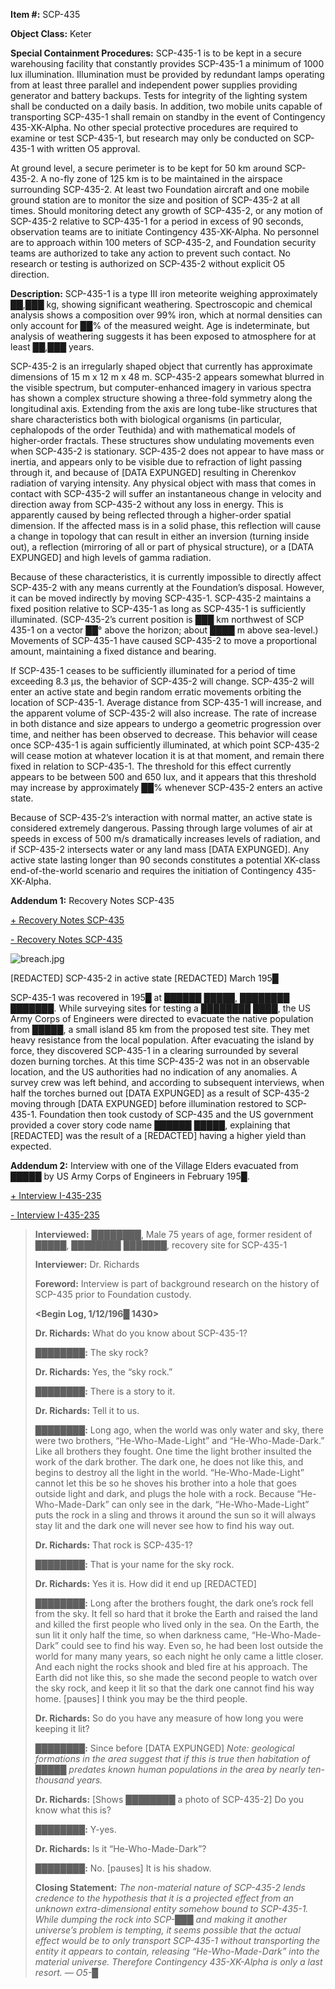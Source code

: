 **Item #:** SCP-435

**Object Class:** Keter

**Special Containment Procedures:** SCP-435-1 is to be kept in a secure warehousing facility that constantly provides SCP-435-1 a minimum of 1000 lux illumination. Illumination must be provided by redundant lamps operating from at least three parallel and independent power supplies providing generator and battery backups. Tests for integrity of the lighting system shall be conducted on a daily basis. In addition, two mobile units capable of transporting SCP-435-1 shall remain on standby in the event of Contingency 435-XK-Alpha. No other special protective procedures are required to examine or test SCP-435-1, but research may only be conducted on SCP-435-1 with written O5 approval.

At ground level, a secure perimeter is to be kept for 50 km around SCP-435-2. A no-fly zone of 125 km is to be maintained in the airspace surrounding SCP-435-2. At least two Foundation aircraft and one mobile ground station are to monitor the size and position of SCP-435-2 at all times. Should monitoring detect any growth of SCP-435-2, or any motion of SCP-435-2 relative to SCP-435-1 for a period in excess of 90 seconds, observation teams are to initiate Contingency 435-XK-Alpha. No personnel are to approach within 100 meters of SCP-435-2, and Foundation security teams are authorized to take any action to prevent such contact. No research or testing is authorized on SCP-435-2 without explicit O5 direction.

**Description:** SCP-435-1 is a type III iron meteorite weighing approximately ██,███ kg, showing significant weathering. Spectroscopic and chemical analysis shows a composition over 99% iron, which at normal densities can only account for ██% of the measured weight. Age is indeterminate, but analysis of weathering suggests it has been exposed to atmosphere for at least ██,███ years.

SCP-435-2 is an irregularly shaped object that currently has approximate dimensions of 15 m x 12 m x 48 m. SCP-435-2 appears somewhat blurred in the visible spectrum, but computer-enhanced imagery in various spectra has shown a complex structure showing a three-fold symmetry along the longitudinal axis. Extending from the axis are long tube-like structures that share characteristics both with biological organisms (in particular, cephalopods of the order Teuthida) and with mathematical models of higher-order fractals. These structures show undulating movements even when SCP-435-2 is stationary. SCP-435-2 does not appear to have mass or inertia, and appears only to be visible due to refraction of light passing through it, and because of \[DATA EXPUNGED\] resulting in Cherenkov radiation of varying intensity. Any physical object with mass that comes in contact with SCP-435-2 will suffer an instantaneous change in velocity and direction away from SCP-435-2 without any loss in energy. This is apparently caused by being reflected through a higher-order spatial dimension. If the affected mass is in a solid phase, this reflection will cause a change in topology that can result in either an inversion (turning inside out), a reflection (mirroring of all or part of physical structure), or a \[DATA EXPUNGED\] and high levels of gamma radiation.

Because of these characteristics, it is currently impossible to directly affect SCP-435-2 with any means currently at the Foundation’s disposal. However, it can be moved indirectly by moving SCP-435-1. SCP-435-2 maintains a fixed position relative to SCP-435-1 as long as SCP-435-1 is sufficiently illuminated. (SCP-435-2’s current position is ███ km northwest of SCP 435-1 on a vector ██° above the horizon; about ████ m above sea-level.) Movements of SCP-435-1 have caused SCP-435-2 to move a proportional amount, maintaining a fixed distance and bearing.

If SCP-435-1 ceases to be sufficiently illuminated for a period of time exceeding 8.3 µs, the behavior of SCP-435-2 will change. SCP-435-2 will enter an active state and begin random erratic movements orbiting the location of SCP-435-1. Average distance from SCP-435-1 will increase, and the apparent volume of SCP-435-2 will also increase. The rate of increase in both distance and size appears to undergo a geometric progression over time, and neither has been observed to decrease. This behavior will cease once SCP-435-1 is again sufficiently illuminated, at which point SCP-435-2 will cease motion at whatever location it is at that moment, and remain there fixed in relation to SCP-435-1. The threshold for this effect currently appears to be between 500 and 650 lux, and it appears that this threshold may increase by approximately ██% whenever SCP-435-2 enters an active state.

Because of SCP-435-2’s interaction with normal matter, an active state is considered extremely dangerous. Passing through large volumes of air at speeds in excess of 500 m/s dramatically increases levels of radiation, and if SCP-435-2 intersects water or any land mass \[DATA EXPUNGED\]. Any active state lasting longer than 90 seconds constitutes a potential XK-class end-of-the-world scenario and requires the initiation of Contingency 435-XK-Alpha.

**Addendum 1:** Recovery Notes SCP-435

[+ Recovery Notes SCP-435](javascript:;)

[\- Recovery Notes SCP-435](javascript:;)

![breach.jpg](http://scp-wiki.wdfiles.com/local--files/scp-435/breach.jpg)

\[REDACTED\] SCP-435-2 in active state \[REDACTED\] March 195█

SCP-435-1 was recovered in 195█ at ██████ █████, ████████ ███████. While surveying sites for testing a ████████ ████, the US Army Corps of Engineers were directed to evacuate the native population from █████, a small island 85 km from the proposed test site. They met heavy resistance from the local population. After evacuating the island by force, they discovered SCP-435-1 in a clearing surrounded by several dozen burning torches. At this time SCP-435-2 was not in an observable location, and the US authorities had no indication of any anomalies. A survey crew was left behind, and according to subsequent interviews, when half the torches burned out \[DATA EXPUNGED\] as a result of SCP-435-2 moving through \[DATA EXPUNGED\] before illumination restored to SCP-435-1. Foundation then took custody of SCP-435 and the US government provided a cover story code name ██████ █████, explaining that \[REDACTED\] was the result of a \[REDACTED\] having a higher yield than expected.

**Addendum 2:** Interview with one of the Village Elders evacuated from █████ by US Army Corps of Engineers in February 195█.

[+ Interview I-435-235](javascript:;) 

[\- Interview I-435-235](javascript:;)

> **Interviewed:** ████████, Male 75 years of age, former resident of █████, ████████ ███████, recovery site for SCP-435-1
> 
> **Interviewer:** Dr. Richards
> 
> **Foreword:** Interview is part of background research on the history of SCP-435 prior to Foundation custody.
> 
> **<Begin Log, 1/12/196█ 1430>**
> 
> **Dr. Richards:** What do you know about SCP-435-1?
> 
> ████████**:** The sky rock?
> 
> **Dr. Richards:** Yes, the “sky rock.”
> 
> ████████**:** There is a story to it.
> 
> **Dr. Richards:** Tell it to us.
> 
> ████████**:** Long ago, when the world was only water and sky, there were two brothers, “He-Who-Made-Light” and “He-Who-Made-Dark.” Like all brothers they fought. One time the light brother insulted the work of the dark brother. The dark one, he does not like this, and begins to destroy all the light in the world. “He-Who-Made-Light” cannot let this be so he shoves his brother into a hole that goes outside light and dark, and plugs the hole with a rock. Because “He-Who-Made-Dark” can only see in the dark, “He-Who-Made-Light” puts the rock in a sling and throws it around the sun so it will always stay lit and the dark one will never see how to find his way out.
> 
> **Dr. Richards:** That rock is SCP-435-1?
> 
> ████████**:** That is your name for the sky rock.
> 
> **Dr. Richards:** Yes it is. How did it end up \[REDACTED\]
> 
> ████████**:** Long after the brothers fought, the dark one’s rock fell from the sky. It fell so hard that it broke the Earth and raised the land and killed the first people who lived only in the sea. On the Earth, the sun lit it only half the time, so when darkness came, “He-Who-Made-Dark” could see to find his way. Even so, he had been lost outside the world for many many years, so each night he only came a little closer. And each night the rocks shook and bled fire at his approach. The Earth did not like this, so she made the second people to watch over the sky rock, and keep it lit so that the dark one cannot find his way home. \[pauses\] I think you may be the third people.
> 
> **Dr. Richards:** So do you have any measure of how long you were keeping it lit?
> 
> ████████**:** Since before \[DATA EXPUNGED\] _Note: geological formations in the area suggest that if this is true then habitation of █████ predates known human populations in the area by nearly ten-thousand years._
> 
> **Dr. Richards:** \[Shows ████████ a photo of SCP-435-2\] Do you know what this is?
> 
> ████████**:** Y-yes.
> 
> **Dr. Richards:** Is it “He-Who-Made-Dark”?
> 
> ████████**:** No. \[pauses\] It is his shadow.
> 
> **<End Log>**
> 
> **Closing Statement:** _The non-material nature of SCP-435-2 lends credence to the hypothesis that it is a projected effect from an unknown extra-dimensional entity somehow bound to SCP-435-1. While dumping the rock into SCP-███ and making it another universe’s problem is tempting, it seems possible that the actual effect would be to only transport SCP-435-1 without transporting the entity it appears to contain, releasing “He-Who-Made-Dark” into the material universe. Therefore Contingency 435-XK-Alpha is only a last resort. — O5-█_